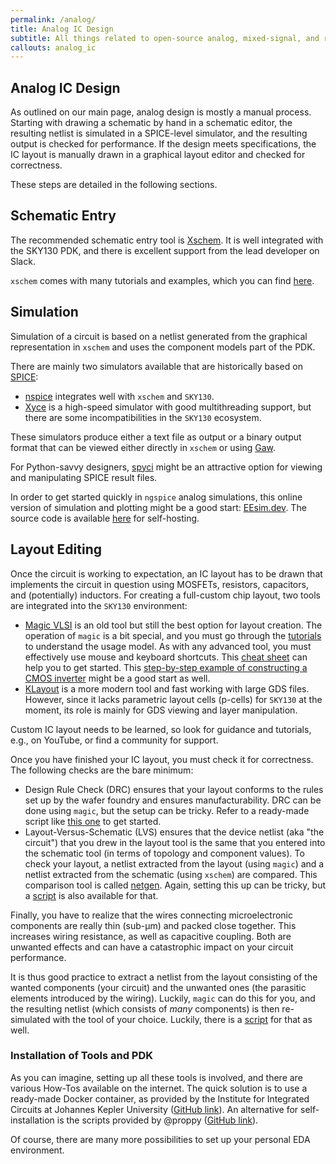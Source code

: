 ```yaml
---
permalink: /analog/
title: Analog IC Design
subtitle: All things related to open-source analog, mixed-signal, and radio-frequency IC design
callouts: analog_ic
---
```


## Analog IC Design

As outlined on our main page, analog design is mostly a manual process. Starting with drawing a schematic by hand in a schematic editor, the resulting netlist is simulated in a SPICE-level simulator, and the resulting output is checked for performance. If the design meets specifications, the IC layout is manually drawn in a graphical layout editor and checked for correctness.

These steps are detailed in the following sections.

## Schematic Entry

The recommended schematic entry tool is [Xschem](https://github.com/StefanSchippers/xschem). It is well integrated with the SKY130 PDK, and there is excellent support from the lead developer on Slack.

`xschem` comes with many tutorials and examples, which you can find [here](http://repo.hu/projects/xschem/xschem_man/xschem_man.html).

## Simulation

Simulation of a circuit is based on a netlist generated from the graphical representation in `xschem` and uses the component models part of the PDK.

There are mainly two simulators available that are historically based on [SPICE](https://en.wikipedia.org/wiki/SPICE):

* [nspice](http://ngspice.sourceforge.net) integrates well with `xschem` and `SKY130`.
* [Xyce](https://github.com/Xyce/Xyce) is a high-speed simulator with good multithreading support, but there are some incompatibilities in the `SKY130` ecosystem.

These simulators produce either a text file as output or a binary output format that can be viewed either directly in `xschem` or using [Gaw](https://github.com/StefanSchippers/xschem-gaw).

For Python-savvy designers, [spyci](https://github.com/gmagno/spyci) might be an attractive option for viewing and manipulating SPICE result files.

In order to get started quickly in `ngspice` analog simulations, this online version of simulation and plotting might be a good start: [EEsim.dev](https://eesim.dev). The source code is available [here](https://github.com/danchitnis/EEsim) for self-hosting.

## Layout Editing

Once the circuit is working to expectation, an IC layout has to be drawn that implements the circuit in question using MOSFETs, resistors, capacitors, and (potentially) inductors. For creating a full-custom chip layout, two tools are integrated into the `SKY130` environment:

* [Magic VLSI](https://github.com/RTimothyEdwards/magic) is an old tool but still the best option for layout creation. The operation of `magic` is a bit special, and you must go through the [tutorials](http://opencircuitdesign.com/magic) to understand the usage model. As with any advanced tool, you must effectively use mouse and keyboard shortcuts. This [cheat sheet](https://github.com/hpretl/iic-osic/blob/main/magic-cheatsheet/magic_cheatsheet.pdf) can help you to get started. This [step-by-step example of constructing a CMOS inverter](https://docs.google.com/document/d/1hSLKsz9xcEJgAMmYYer5cDwvPqas9_JGRUAgEORx1Yw/edit) might be a good start as well.
* [KLayout](https://www.klayout.de) is a more modern tool and fast working with large GDS files. However, since it lacks parametric layout cells (p-cells) for `SKY130` at the moment, its role is mainly for GDS viewing and layer manipulation.

Custom IC layout needs to be learned, so look for guidance and tutorials, e.g., on YouTube, or find a community for support.

Once you have finished your IC layout, you must check it for correctness. The following checks are the bare minimum:

* Design Rule Check (DRC) ensures that your layout conforms to the rules set up by the wafer foundry and ensures manufacturability. DRC can be done using `magic`, but the setup can be tricky. Refer to a ready-made script like [this one](https://github.com/hpretl/iic-osic/blob/main/iic-drc.sh) to get started.
* Layout-Versus-Schematic (LVS) ensures that the device netlist (aka "the circuit") that you drew in the layout tool is the same that you entered into the schematic tool (in terms of topology and component values). To check your layout, a netlist extracted from the layout (using `magic`) and a netlist extracted from the schematic (using `xschem`) are compared. This comparison tool is called [netgen](https://github.com/RTimothyEdwards/netgen). Again, setting this up can be tricky, but a [script](https://github.com/hpretl/iic-osic/blob/main/iic-lvs.sh) is also available for that.

Finally, you have to realize that the wires connecting microelectronic components are really thin (sub-µm) and packed close together. This increases wiring resistance, as well as capacitive coupling. Both are unwanted effects and can have a catastrophic impact on your circuit performance.

It is thus good practice to extract a netlist from the layout consisting of the wanted components (your circuit) and the unwanted ones (the parasitic elements introduced by the wiring). Luckily, `magic` can do this for you, and the resulting netlist (which consists of *many* components) is then re-simulated with the tool of your choice. Luckily, there is a [script](https://github.com/hpretl/iic-osic/blob/main/iic-pex.sh) for that as well.

### Installation of Tools and PDK

As you can imagine, setting up all these tools is involved, and there are various How-Tos available on the internet. The quick solution is to use a ready-made Docker container, as provided by the Institute for Integrated Circuits at Johannes Kepler University ([GitHub link](https://github.com/hpretl/iic-osic-tools)). An alternative for self-installation is the scripts provided by @proppy ([GitHub link](https://github.com/proppy/conda-eda/releases/)).

Of course, there are many more possibilities to set up your personal EDA environment.
